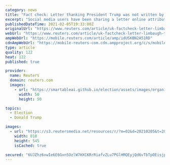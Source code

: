 ```yaml
---
category: news
title: "Fact check: Letter thanking President Trump was not written by Rush Limbaugh"
excerpt: "Social media users have been sharing a letter online attributed to conservative radio personality Rush Limbaugh that thanks former President Donald J. Trump for the past four years."
publishedDateTime: 2021-02-05T19:33:00Z
originalUrl: "https://www.reuters.com/article/uk-factcheck-letter-limbaugh-trump-idUSKBN2A51RD"
webUrl: "https://www.reuters.com/article/uk-factcheck-letter-limbaugh-trump-idUSKBN2A51RD"
ampWebUrl: "https://mobile.reuters.com/article/amp/idUSKBN2A51RD"
cdnAmpWebUrl: "https://mobile-reuters-com.cdn.ampproject.org/c/s/mobile.reuters.com/article/amp/idUSKBN2A51RD"
type: article
quality: 122
heat: 122
published: true

provider:
  name: Reuters
  domain: reuters.com
  images:
    - url: "https://smartableai.github.io/election/assets/images/organizations/reuters.com-50x50.jpg"
      width: 50
      height: 50

topics:
  - Election
  - Donald Trump

images:
  - url: "https://s3.reutersmedia.net/resources/r/?m=02&d=20210205&t=2&i=1550472840&w=&fh=545px&fw=&ll=&pl=&sq=&r=LYNXMPEH14117"
    width: 818
    height: 545
    isCached: true

secured: "6UJZhz6xwIe6E6GxnSOzlW7HXCKRrRiafvZLu7PGlHMQEyjQd6vTbTpOEisjp6LiaB/5dmas9qEk/bjquXqYu9WofoA6Sy50VID0Q4keSsc7ilo8Bv5EAaixKRBp/2WHYm/e+cT6l6fFm3Fyls7i2Cktp71qgIAGO+5mrEGuY2p8+C3h2fXvCk6ybNh0EZ2Hoizows3jJzO38OuDy577iAEeqMFP3gx1Du6B3jgPFWrkoe39smyDkxUEitEAPPVJ7fD+4VIXRV2fU+VS2eZlLQe63V6fhIWJ99iFgDsnagk/VM/5Hqrfqp9f99jqRXyrUhMIRH0xoymG9wyLECktP4puyGSTuMyL+V82U35GR88=;f4jde1vvcHbk/05VvhfTdg=="
---
```


